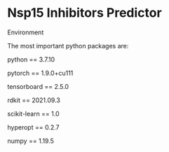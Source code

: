 # Nsp15 Inhibitors Predictor


Environment

The most important python packages are:

python == 3.7.10

pytorch == 1.9.0+cu111

tensorboard == 2.5.0

rdkit == 2021.09.3

scikit-learn == 1.0

hyperopt == 0.2.7

numpy == 1.19.5
